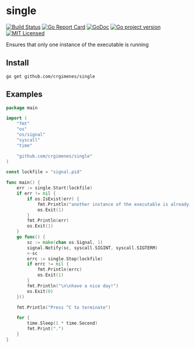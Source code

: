 # single
[![Build Status](https://travis-ci.org/crgimenes/single.svg?branch=master)](https://travis-ci.org/crgimenes/single)
[![Go Report Card](https://goreportcard.com/badge/github.com/crgimenes/single)](https://goreportcard.com/report/github.com/crgimenes/single)
[![GoDoc](https://godoc.org/github.com/crgimenes/single?status.png)](https://godoc.org/github.com/crgimenes/single)
[![Go project version](https://badge.fury.io/go/github.com%2Fcrgimenes%2Fsingle.svg)](https://badge.fury.io/go/github.com/crgimenes/single)
[![MIT Licensed](https://img.shields.io/badge/license-MIT-green.svg)](https://tldrlegal.com/license/mit-license)

Ensures that only one instance of the executable is running

## Install

```console
go get github.com/crgimenes/single
```

## Examples

```go
package main

import (
	"fmt"
	"os"
	"os/signal"
	"syscall"
	"time"

	"github.com/crgimenes/single"
)

const lockfile = "signal.pid"

func main() {
	err := single.Start(lockfile)
	if err != nil {
		if os.IsExist(err) {
			fmt.Println("another instance of the executable is already running")
			os.Exit(1)
		}
		fmt.Println(err)
		os.Exit(1)
	}
	go func() {
		sc := make(chan os.Signal, 1)
		signal.Notify(sc, syscall.SIGINT, syscall.SIGTERM)
		<-sc
		errc := single.Stop(lockfile)
		if errc != nil {
			fmt.Println(errc)
			os.Exit(1)
		}
		fmt.Println("\n\nhave a nice day!")
		os.Exit(0)
	}()

	fmt.Println("Press ^C to terminate")

	for {
		time.Sleep(1 * time.Second)
		fmt.Print(".")
	}
}
```
